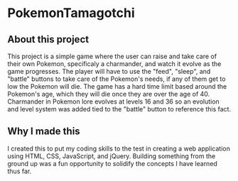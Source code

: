 # PokemonTamagotchi

## About this project

This project is a simple game where the user can raise and take care of their own Pokemon, specificaly a charmander, and watch it evolve as the game progresses.  The player will have to use the "feed", "sleep", and "battle" buttons to take care of the Pokemon's needs, if any of them get to low the Pokemon will die.  The game has a hard time limit based around the Pokemon's age, which they will die once they are over the age of 40.  Charmander in Pokemon lore evolves at levels 16 and 36 so an evolution and level system was added tied to the "battle" button to reference this fact.

## Why I made this

I created this to put my coding skills to the test in creating a web application using HTML, CSS, JavaScript, and jQuery.  Building something from the ground up was a fun opportunity to solidify the concepts I have learned thus far.
